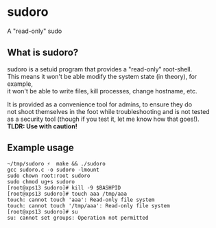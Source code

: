 # sudoro
A "read-only" sudo

What is sudoro?                                                                                                                              
---------------                                                                                                                              
sudoro is a setuid program that provides a "read-only" root-shell.                                                                           
This means it won't be able modify the system state (in theory), for example,                                                                
it won't be able to write files, kill processes, change hostname, etc.                                                                       
                                                                                                                                             
It is provided as a convenience tool for admins, to ensure they do                                                                           
not shoot themselves in the foot while troubleshooting and is not tested                                                                     
as a security tool (though if you test it, let me know how that goes!).                                                                      
**TLDR: Use with caution!**                                                                                                                    
                                                                                                                                             
Example usage                                                                                                                                
-------------                                                                                                                                

```
~/tmp/sudoro ⚡  make && ./sudoro                                                                                                             
gcc sudoro.c -o sudoro -lmount                                                                                                               
sudo chown root:root sudoro                                                                                                                  
sudo chmod ug+s sudoro                                                                                                                       
[root@xps13 sudoro]# kill -9 $BASHPID                                                                                                        
[root@xps13 sudoro]# touch aaa /tmp/aaa                                                                                                      
touch: cannot touch 'aaa': Read-only file system                                                                                             
touch: cannot touch '/tmp/aaa': Read-only file system                                                                                        
[root@xps13 sudoro]# su
su: cannot set groups: Operation not permitted
